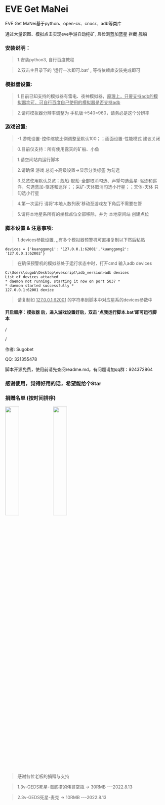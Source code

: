 # EVE Get MaNei

EVE Get MaNei基于python、open-cv、cnocr、adb等类库

通过大量识图、模拟点击实现eve手游自动挖矿, 且检测蓝加蓝星 拦截 舰船

### 安装说明：
>1.安装python3, 自行百度教程

>2.双击主目录下的 '运行一次即可.bat' , 等待依赖库安装完成即可

### 模拟器设置:
>1.目前已知支持的模拟器有雷电、夜神模拟器，<u>原理上，只要支持adb的模拟器均可，可自行百度自己使用的模拟器是否支持adb</u>

>2.请将模拟器分辨率调整为 手机版->540×960，请务必是这个分辨率

### 游戏设置:
>-1.游戏设置-控件缩放比例调整至默认100；；画面设置-性能模式 建议关闭

>0.目前仅支持：所有使用露天的矿船、小鱼

>1.请空间站内运行脚本

>2.请确保  游戏 总览->高级设置->显示分类标签   为勾选

>3.总览使用默认总览；舰船-舰船-全部取消勾选、声望勾选蓝星-驱逐和巡洋，勾选蓝加-驱逐和巡洋；；采矿-天体取消勾选小行星；；天体-天体 只勾选小行星

>4.第一次运行 请将'本地人数列表'移动至游戏左下角后不需要在管

>5.请将本地星系所有的坐标点位全部移除，并为 本地空间站 创建点位

### 脚本设置 & 注意事项:
>1.devices参数设置, ,,有多个模拟器预警机可直接复制以下然后粘贴

    devices = {'kuanggong1': '127.0.0.1:62001','kuanggong2': '127.0.0.1:62002'}

>在确保预警机的模拟器处于运行状态中时，打开cmd  输入adb devices

    C:\Users\sugob\Desktop\evescript\adb_version>adb devices
    List of devices attached
    * daemon not running. starting it now on port 5037 *
    * daemon started successfully *
    127.0.0.1:62001 device

>请复制如 <u>127.0.0.1:62001</u>  的字符串到脚本中对应星系的devices参数中

#### 开启顺序：模拟器 后，进入游戏设置好后，双击 ‘点我运行脚本.bat’即可运行脚本
/

/


作者: Sugobet

QQ: 321355478

脚本开源免费，使用前请先查阅readme.md，有问题请加qq群：924372864



### 感谢使用，觉得好用的话，希望能给个Star


### 捐赠名单 (按时间排序)
<img src="http://a1.qpic.cn/psc?/V12Xu6Mm26x6GL/ruAMsa53pVQWN7FLK88i5jVNuhzjJnHl7ojd6hbq*UE8G0jQ1BzCueV*99qhA275MB5ITIwGAHZqYabkfICXe*lcOd9b*VwaMnJB0Soa3FQ!/c&ek=1&kp=1&pt=0&bo=2gScBtoEnAYDEDU!&tl=1&vuin=1749445382&tm=1660014000&dis_t=1660016830&dis_k=0377483ea5dd3499d7266097d58fe6b3&sce=60-2-2&rf=0-0" width="30%">
<img src="http://a1.qpic.cn/psc?/V12Xu6Mm26x6GL/ruAMsa53pVQWN7FLK88i5jVNuhzjJnHl7ojd6hbq*UHSftihZRfU4QSDMTikpSgT6q9ISwYS*B09oSw*06s7NE0sJdK3DBFo4kowDq5YA4A!/c&ek=1&kp=1&pt=0&bo=OASQBjgEkAYWECA!&t=5&tl=3&vuin=1749445382&tm=1660014000&dis_t=1660016830&dis_k=fd8d61a70b1e3bba2b1a241a0c664653&sce=60-2-2&rf=0-0" width="30%">

>感谢各位老板的捐赠与支持

>1.3v-GEDS死星-海底捞的伟哥空瓶 -> 30RMB ---2022.8.13

>2.3v-GEDS死星-麦克 -> 10RMB ---2022.8.13
